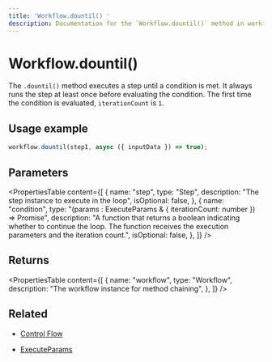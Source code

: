 ```yaml
---
title: 'Workflow.dountil() '
description: Documentation for the `Workflow.dountil()` method in workflows, which creates a loop that executes a step until a condition is met.
---
```


# Workflow.dountil()

The `.dountil()` method executes a step until a condition is met. It always runs the step at least once before evaluating the condition. The first time the condition is evaluated, `iterationCount` is `1`.

## Usage example

```typescript copy
workflow.dountil(step1, async ({ inputData }) => true);
```

## Parameters

<PropertiesTable
content={[
{
name: "step",
type: "Step",
description: "The step instance to execute in the loop",
isOptional: false,
},
{
name: "condition",
type: "(params : ExecuteParams & { iterationCount: number }) => Promise<boolean>",
description:
"A function that returns a boolean indicating whether to continue the loop. The function receives the execution parameters and the iteration count.",
isOptional: false,
},
]}
/>

## Returns

<PropertiesTable
content={[
{
name: "workflow",
type: "Workflow",
description: "The workflow instance for method chaining",
},
]}
/>

## Related

- [Control Flow](/docs/workflows/control-flow)

- [ExecuteParams](../step#executeparams)
